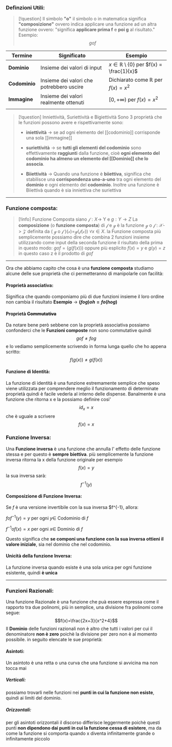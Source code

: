 ### Definzioni Utili:

>[!question] Il simbolo **"o"**
>il simbolo o in matematica significa **"composizione"** ovvero indica applicare una funzione ad un altra funzione ovvero:
>"significa **applicare prima f** e **poi g** al risultato."
>Esempio:
>$$g o f $$

| $\textbf{Termine}$   | $\textbf{Significato}$                   | $\textbf{Esempio}$                                          |
| -------------------- | ---------------------------------------- | ----------------------------------------------------------- |
| $\textbf{Dominio}$   | Insieme dei valori di input              | $x \in \mathbb{R} \setminus \{0\}$ per $f(x) = \frac{1}{x}$ |
| $\textbf{Codominio}$ | Insieme dei valori che potrebbero uscire | Dichiarato come $\mathbb{R}$ per $f(x) = x^2$               |
| $\textbf{Immagine}$  | Insieme dei valori realmente ottenuti    | $[0, +\infty)$ per $f(x) = x^2$                             |
|                      |                                          |                                                             |

>[!question] Inniettività, Suriettività e Bigiettività
>Sono 3 proprietà che le funzioni possono avere e rispettivamente sono:
>- **iniettività** -> se ad ogni elemento del [[codominio]] corrisponde una sola [[immagine]]
>  
>- **suriettività** -> se **tutti gli elementi del codominio** sono effettivamente **raggiunti** dalla funzione, cioè **ogni elemento del codominio ha almeno un elemento del [[Dominio]] che lo associa**.
>  
>- **Biiettività** -> Quando una funzione è **biiettiva**, significa che stabilisce una **corrispondenza uno-a-uno** tra ogni elemento del **dominio** e ogni elemento del **codominio**.
>  Inoltre una funzione è Biiettivà quando è sia inniettiva che suriettiva

--- 

### Funzione composta:

>[!info] Funzione Composta siano $\mathcal{f} : X \to$ Y  e $g: Y\to Z$
>La **composizione** (o **funzione composta**) di $\mathcal{f}$ e $\mathcal{g}$ è la funzione $\mathcal{g}$ o $\mathcal{f}$ : $\mathcal{X}$-> $\mathcal{Z}$  definita da ( $\mathcal{g}$ o $\mathcal{f}$ )($\mathcal{x}$)=$\mathcal{g}$($\mathcal{f}$($\mathcal{x}$)) $\forall x \in X$.
>la Funzione composta  più semplicemente possiamo dire che combina 2 funzioni insieme utilizzando come input della seconda funzione il risultato della prima in questo modo:
>$gof=(g(f(x)))$ oppure più esplicito $f(x)=y$ e $g(y)=z$ 
>in questo caso z è il prodotto di $gof$  

---
Ora che abbiamo capito che cosa è una **funzione composta** studiamo alcune delle sue proprietà che ci permetteranno di manipolarle con facilità:

#### Proprietà associativa:
Significa che quando componiamo più di due funzioni insieme il loro ordine non cambia il risultato
**Esempio** -> **$(f o g)o h=fo(hog)$**
#### Proprietà ~~Commutativa~~
Da notare bene però sebbene con la proprietà associativa possiamo confonderci che le **Funzioni composte** non sono commutative quindi $$gof \neq fog$$ e lo vediamo semplicemente scrivendo in forma lunga quello che ho appena scritto: $$f(g(x)) \neq g(f(x))$$
#### Funzione di Identità:
La funzione di identità è una funzione estremamente semplice che speso viene utilizzata per comprendere meglio il funzionamento di determinate proprietà quindi è facile vederla al interno delle dispense.
Banalmente è una funzione che ritorna x e la possiamo definire cosi'
$$id_x=x$$
che è uguale a scrivere
$$f(x)=x$$
### Funzione Inversa:
Una **Funzione inversa** è una funzione che annulla l' effetto delle funzione stessa e per questo è **sempre** **biettiva**.
più semplicemente la funzione inversa ritorna la x della funzione originale per esempio
$$f(x)=y$$ la sua inversa sarà:
$$f^{-1}(y)$$
#### Composizione di Funzione Inversa:
Se $f$ è una versione invertibile con la sua inversa $f^{-1}, allora:

$fof^{-1}(y)=y$    per ogni   $y \in$   Codominio di    $f$
 
 $f^{-1}of(x)=x$    per ogni   $x \in$   Dominio di    $f$

 Questo significa che **se componi una funzione con la sua inversa ottieni il valore iniziale**, sia nel dominio che nel codominio.

#### Unicità della funzione Inversa:
La funzione inversa quando esiste è una sola unica per ogni funzione esistente, quindi **è unica**

---
### Funzioni Razionali:
Una funzione Razionale è una funzione che puà essere espressa come il rapporto tra due polinomi, più in semplice, una divisione fra polinomi come segue:
$$f(x)=\frac{2x+3}{x^2+4}$$
Il **Dominio** delle funzioni razionali non è altro che tutti i valori per cui il denominatore **non è zero** poichè la divisione per zero non è al momento possibile.
in seguito elencate le sue proprietà: 

#### Asintoti:
Un asintoto è una retta o una curva che una funzione si avvicina ma non tocca mai
##### Verticali: 
possiamo trovarli nelle funzioni nei **punti in cui la funzione non esiste**, quindi ai limiti del dominio.
##### Orizzontali:
per gli asintoti orizzontali il discorso differisce leggermente poichè  questi punti **non dipendono dai punti in cui la funzione cessa di esistere**, ma da come la funzione si comporta quando x diventa infinitamente grande o infinitamente piccolo

